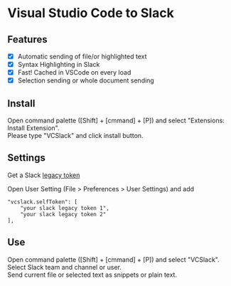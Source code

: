 # Visual Studio Code to Slack

## Features

- [x] Automatic sending of file/or highlighted text
- [x] Syntax Highlighting in Slack
- [x] Fast! Cached in VSCode on every load
- [x] Selection sending or whole document sending

## Install

Open command palette ([Shift] + [cmmand] + [P]) and select "Extensions: Install Extension".  
Please type "VCSlack" and click install button.

## Settings
Get a Slack [legacy token](https://api.slack.com/custom-integrations/legacy-tokens)

Open User Setting (File > Preferences > User Settings) and add  

````
"vcslack.selfToken": [
    "your slack legacy token 1",
    "your slack legacy token 2"
],
````

## Use
Open command palette ([Shift] + [cmmand] + [P]) and select "VCSlack".  
Select Slack team and channel or user.  
Send current file or selected text as snippets or plain text.

